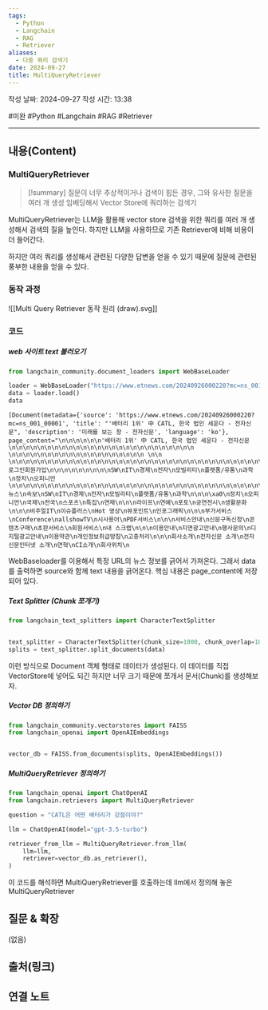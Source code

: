 ```yaml
---
tags:
  - Python
  - Langchain
  - RAG
  - Retriever
aliases:
  - 다중 쿼리 검색기
date: 2024-09-27
title: MultiQueryRetriever
---
```

작성 날짜: 2024-09-27
작성 시간: 13:38

#미완 #Python #Langchain #RAG #Retriever 

----
## 내용(Content)

### MultiQueryRetriever

>[!summary]
>질문이 너무 추상적이거나 검색이 힘든 경우, 그와 유사한 질문을 여러 개 생성 임베딩해서 Vector Store에 쿼리하는 검색기

MultiQueryRetriever는 LLM을 활용해 vector store 검색을 위한 쿼리를 여러 개 생성해서 검색의 질을 높인다. 하지만 LLM을 사용하므로 기존 Retriever에 비해 비용이 더 들어간다.

하지만 여러 쿼리를 생성해서 관련된 다양한 답변을 얻을 수 있기 때문에 질문에 관련된 풍부한 내용을 얻을 수 있다.

### 동작 과정

![[Multi Query Retriever 동작 원리 (draw).svg]]

### 코드

#####  web 사이트 text 불러오기

```python
from langchain_community.document_loaders import WebBaseLoader

loader = WebBaseLoader("https://www.etnews.com/20240926000220?mc=ns_001_00001")
data = loader.load()
data
```

```text
[Document(metadata={'source': 'https://www.etnews.com/20240926000220?mc=ns_001_00001', 'title': "'배터리 1위' 中 CATL, 한국 법인 세운다 - 전자신문", 'description': '미래를 보는 창 - 전자신문', 'language': 'ko'}, page_content="\n\n\n\n\n\n'배터리 1위' 中 CATL, 한국 법인 세운다 - 전자신문\n\n\n\n\n\n\n\n\n\n\n\n\n\n\n\n\n\n\n\n\n\n\n\n\n\n \n\n\n\n\n\n\n\n\n\n\n\n\n\n\n\n\n\n\n \n\n \n\n\n\n\n\n\n\n\n\n\n\n\n\n\n\n\n\n\n\n\n\n\n\n\n\n\n\n\n\n\n\n\n\n\n\n\n\n\n\n\n\n로그인회원가입\n\n\n\n\n\n\n\n\nSW\nIT\n경제\n전자\n모빌리티\n플랫폼/유통\n과학\n정치\n오피니언\n\n\n\n\n\n\n\n\n\n\n\n\n\n\n\n\n\n\n\n\n\n\n\n\n\n\n\n\n\n\n\n\n\n\n\n\n뉴스\n속보\nSW\nIT\n경제\n전자\n모빌리티\n플랫폼/유통\n과학\n\n\n\xa0\n정치\n오피니언\n국제\n전국\n스포츠\n특집\n연재\n\n\n라이프\n연예\n포토\n공연전시\n생활문화\n\n\n비주얼IT\n이슈플러스\nHot 영상\n뷰포인트\n인포그래픽\n\n\n부가서비스\nConference\nallshowTV\n시사용어\nPDF서비스\n\n\n서비스안내\n신문구독신청\n콘텐츠구매\n초판서비스\n회원서비스\n내 스크랩\n\n\n이용안내\n지면광고안내\n행사문의\n디지털광고안내\n이용약관\n개인정보취급방침\n고충처리\n\n\n회사소개\n전자신문 소개\n전자신문인터넷 소개\n연혁\nCI소개\n회사위치\n 
```

WebBaseloader를 이용해서 특정 URL의 뉴스 정보를 긁어서 가져온다. 그래서 data를 출력하면 source와 함께 text 내용을 긁어온다. 핵심 내용은 page_content에 저장되어 있다.

##### Text Splitter (Chunk 쪼개기)

```python
from langchain_text_splitters import CharacterTextSplitter


text_splitter = CharacterTextSplitter(chunk_size=1000, chunk_overlap=100)
splits = text_splitter.split_documents(data)
```

이런 방식으로 Document 객체 형태로 데이터가 생성된다. 이 데이터를 직접 VectorStore에 넣어도 되긴 하지만 너무 크기 때문에 쪼개서 문서(Chunk)를 생성해보자.

##### Vector DB 정의하기

```python
from langchain_community.vectorstores import FAISS
from langchain_openai import OpenAIEmbeddings


vector_db = FAISS.from_documents(splits, OpenAIEmbeddings())
```

##### MultiQueryRetriever 정의하기

```python
from langchain_openai import ChatOpenAI
from langchain.retrievers import MultiQueryRetriever

question = "CATL은 어떤 배터리가 강점이야?"

llm = ChatOpenAI(model="gpt-3.5-turbo")

retriever_from_llm = MultiQueryRetriever.from_llm(
    llm=llm,
    retriever=vector_db.as_retriever(),
)
```

이 코드를 해석하면 MultiQueryRetriever를 호출하는데 llm에서 정의해 놓은 MultiQueryRetriever 

## 질문 & 확장

(없음)

## 출처(링크)


## 연결 노트










